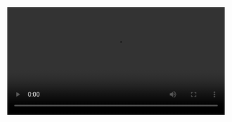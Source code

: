 

<video src="./video/quicksearch.mp4" controls="controls" width="100%" height="auto"/>

https://user-images.githubusercontent.com/83388493/232200964-0c7e2c04-10cf-4da9-bc0d-8bb288d35168.mp4